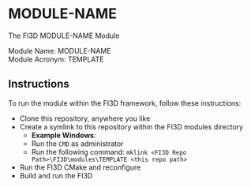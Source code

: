 # MODULE-NAME
The FI3D MODULE-NAME Module

Module Name: MODULE-NAME  
Module Acronym: TEMPLATE  

## Instructions
To run the module within the FI3D framework, follow these instructions:

- Clone this repository, anywhere you like
- Create a symlink to this repository within the FI3D modules directory
  - <b>Example Windows</b>:
  - Run the `CMD` as administrator
  - Run the following command: `mklink <FI3D Repo Path>\FI3D\modules\TEMPLATE <this repo path>`
- Run the FI3D CMake and reconfigure
- Build and run the FI3D
